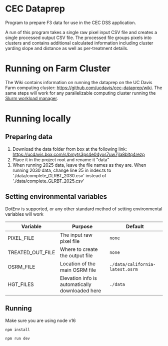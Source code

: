 # CEC Dataprep

Program to prepare F3 data for use in the CEC DSS application.

A run of this program takes a single raw pixel input CSV file and creates a single processed output CSV file.  The processed file groups pixels into clusters and contains additional calculated information including cluster yarding slope and distance as well as per-treatment details.

# Running on Farm Cluster

The Wiki contains information on running the dataprep on the UC Davis Farm computing cluster: https://github.com/ucdavis/cec-dataprep/wiki.  The same steps will work for any parallelizable computing cluster running the [Slurm workload manager](https://slurm.schedmd.com/overview.html).

# Running locally

## Preparing data

1. Download the data folder from box at the following link: https://ucdavis.box.com/s/bmyts3ps4e04yxs7uw7jla8bltq4rezp
2. Place it in the project root and rename it "data"
3. When running 2025 data, leave the file names as they are. When running 2030 data, change line 25 in index.ts to './data/complete_GLRBT_2030.csv' instead of './data/complete_GLRBT_2025.csv'

## Setting environmental variables

DotEnv is supported, or any other standard method of setting environmental variables will work

Variable | Purpose | Default
--- | --- | ---
PIXEL_FILE | The input raw pixel file | `none`
TREATED_OUT_FILE | Where to create the output file | `none`
OSRM_FILE | Location of the main OSRM file | `./data/california-latest.osrm`
HGT_FILES | Elevation info is automatically downloaded here | `./data`

## Running

Make sure you are using node v16

`npm install`

`npm run dev`


